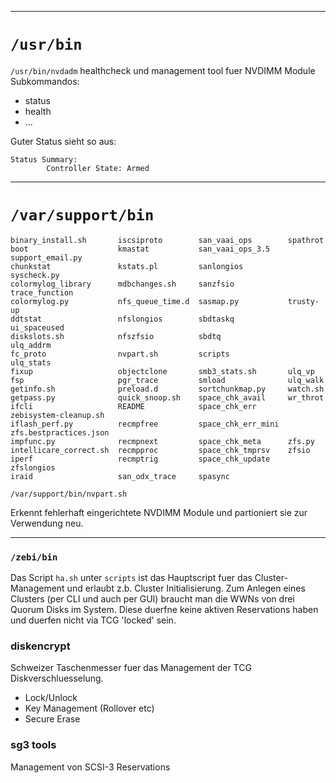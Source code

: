 
----
 # `/usr/bin`

`/usr/bin/nvdadm` 
healthcheck und management tool fuer NVDIMM Module
Subkommandos: 

- status
- health 
- ...

Guter Status sieht so aus:

```
Status Summary:
        Controller State: Armed
```


---- 
 # `/var/support/bin`

```
binary_install.sh       iscsiproto        san_vaai_ops        spathrot
boot                    kmastat           san_vaai_ops_3.5    support_email.py
chunkstat               kstats.pl         sanlongios          syscheck.py
colormylog_library      mdbchanges.sh     sanzfsio            trace_function
colormylog.py           nfs_queue_time.d  sasmap.py           trusty-up
ddtstat                 nfslongios        sbdtaskq            ui_spaceused
diskslots.sh            nfszfsio          sbdtq               ulq_addrm
fc_proto                nvpart.sh         scripts             ulq_stats
fixup                   objectclone       smb3_stats.sh       ulq_vp
fsp                     pgr_trace         smload              ulq_walk
getinfo.sh              preload.d         sortchunkmap.py     watch.sh
getpass.py              quick_snoop.sh    space_chk_avail     wr_throt
ifcli                   README            space_chk_err       zebisystem-cleanup.sh
iflash_perf.py          recmpfree         space_chk_err_mini  zfs.bestpractices.json
impfunc.py              recmpnext         space_chk_meta      zfs.py
intellicare_correct.sh  recmpproc         space_chk_tmprsv    zfsio
iperf                   recmptrig         space_chk_update    zfslongios
iraid                   san_odx_trace     spasync
```



`/var/support/bin/nvpart.sh`

Erkennt fehlerhaft eingerichtete NVDIMM Module und partioniert sie zur Verwendung neu.


----

 ### `/zebi/bin`

Das Script `ha.sh` unter `scripts` ist das Hauptscript fuer das Cluster-Management und erlaubt z.b. Cluster Initialisierung.
Zum Anlegen eines Clusters (per CLI und auch per GUI) braucht man die WWNs von drei Quorum Disks im System.
Diese duerfne keine aktiven Reservations haben und duerfen nicht via TCG 'locked' sein.


 ### diskencrypt

Schweizer Taschenmesser fuer das Management der TCG Diskverschluesselung.
- Lock/Unlock
- Key Management (Rollover etc)
- Secure Erase


 ### sg3 tools

Management von SCSI-3 Reservations

